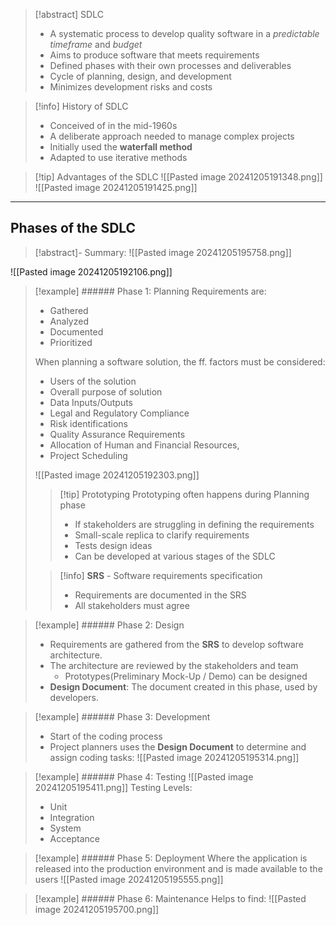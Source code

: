 > [!abstract] SDLC
> - A systematic process to develop quality software in a _predictable timeframe_ and _budget_
> - Aims to produce software that meets requirements
> - Defined phases with their own processes and deliverables
> - Cycle of planning, design, and development
> - Minimizes development risks and costs

> [!info] History of SDLC
> - Conceived of in the mid-1960s
> - A deliberate approach needed to manage complex projects
> - Initially used the __waterfall method__
> - Adapted to use iterative methods

> [!tip] Advantages of the SDLC 
>![[Pasted image 20241205191348.png]]
>![[Pasted image 20241205191425.png]]

---
## Phases of the SDLC
> [!abstract]- Summary:
> ![[Pasted image 20241205195758.png]]

![[Pasted image 20241205192106.png]]

> [!example] ###### Phase 1: Planning
> Requirements are:
> - Gathered
> - Analyzed
> - Documented
> - Prioritized
> 
>  When planning a software solution, the ff. factors  must be considered:
>  - Users of the solution
>  - Overall purpose of solution
>  - Data Inputs/Outputs
>  - Legal and Regulatory Compliance
>  - Risk identifications
>  - Quality Assurance Requirements
>  - Allocation of Human and Financial Resources, 
>  - Project Scheduling
>
>![[Pasted image 20241205192303.png]]
>
>> [!tip] Prototyping
>> Prototyping often happens during Planning phase
>> - If stakeholders are struggling in defining the requirements
>> - Small-scale replica to clarify requirements
>> - Tests design ideas
>> - Can be developed at various stages of the SDLC
>
>
>> [!info] __SRS__ - Software requirements specification
>> - Requirements are documented in the SRS
>> - All stakeholders must agree

> [!example] ###### Phase 2: Design
>  - Requirements are gathered from the __SRS__ to develop software architecture.
>  - The architecture are reviewed by the stakeholders and team
> 	 - Prototypes(Preliminary Mock-Up / Demo) can be designed
>  - __Design Document__: The document created in this phase, used by developers.

> [!example] ###### Phase 3: Development
> - Start of the coding process
> - Project planners uses the __Design Document__ to determine and  assign  coding tasks:
> ![[Pasted image 20241205195314.png]]


> [!example] ###### Phase 4: Testing
> ![[Pasted image 20241205195411.png]]
> Testing Levels:
> - Unit
> - Integration
> - System
> - Acceptance

> [!example] ###### Phase 5: Deployment
> Where the application is released into the production environment and is made available to the users
>  ![[Pasted image 20241205195555.png]]


> [!example] ###### Phase 6: Maintenance
> Helps to find:
> ![[Pasted image 20241205195700.png]]